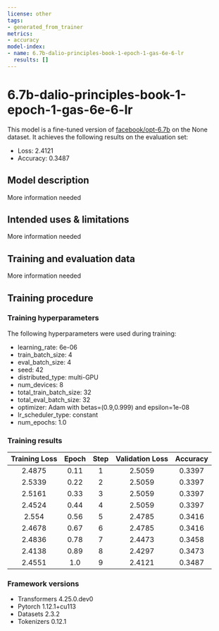 ```yaml
---
license: other
tags:
- generated_from_trainer
metrics:
- accuracy
model-index:
- name: 6.7b-dalio-principles-book-1-epoch-1-gas-6e-6-lr
  results: []
---
```


<!-- This model card has been generated automatically according to the information the Trainer had access to. You
should probably proofread and complete it, then remove this comment. -->

# 6.7b-dalio-principles-book-1-epoch-1-gas-6e-6-lr

This model is a fine-tuned version of [facebook/opt-6.7b](https://huggingface.co/facebook/opt-6.7b) on the None dataset.
It achieves the following results on the evaluation set:
- Loss: 2.4121
- Accuracy: 0.3487

## Model description

More information needed

## Intended uses & limitations

More information needed

## Training and evaluation data

More information needed

## Training procedure

### Training hyperparameters

The following hyperparameters were used during training:
- learning_rate: 6e-06
- train_batch_size: 4
- eval_batch_size: 4
- seed: 42
- distributed_type: multi-GPU
- num_devices: 8
- total_train_batch_size: 32
- total_eval_batch_size: 32
- optimizer: Adam with betas=(0.9,0.999) and epsilon=1e-08
- lr_scheduler_type: constant
- num_epochs: 1.0

### Training results

| Training Loss | Epoch | Step | Validation Loss | Accuracy |
|:-------------:|:-----:|:----:|:---------------:|:--------:|
| 2.4875        | 0.11  | 1    | 2.5059          | 0.3397   |
| 2.5339        | 0.22  | 2    | 2.5059          | 0.3397   |
| 2.5161        | 0.33  | 3    | 2.5059          | 0.3397   |
| 2.4524        | 0.44  | 4    | 2.5059          | 0.3397   |
| 2.554         | 0.56  | 5    | 2.4785          | 0.3416   |
| 2.4678        | 0.67  | 6    | 2.4785          | 0.3416   |
| 2.4836        | 0.78  | 7    | 2.4473          | 0.3458   |
| 2.4138        | 0.89  | 8    | 2.4297          | 0.3473   |
| 2.4551        | 1.0   | 9    | 2.4121          | 0.3487   |


### Framework versions

- Transformers 4.25.0.dev0
- Pytorch 1.12.1+cu113
- Datasets 2.3.2
- Tokenizers 0.12.1
